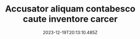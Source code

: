 ---
title: "Accusator aliquam contabesco caute inventore carcer"
date: 2023-12-19T20:13:10.485Z
permalink: "/accusator-aliquam-contabesco-caute-inventore-carcer/"
---